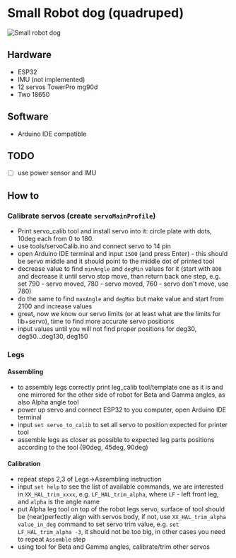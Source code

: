 # Small Robot dog (quadruped)

![Small robot dog](https://github.com/SovGVD/esp32-robot-dog-code/blob/master/assets/img/small.jpg?raw=true)

## Hardware
- ESP32
- IMU (not implemented)
- 12 servos TowerPro mg90d
- Two 18650

## Software
- Arduino IDE compatible

## TODO
- [ ] use power sensor and IMU

## How to
### Calibrate servos (create `servoMainProfile`)
- Print servo_calib tool and install servo into it: circle plate with dots, 10deg each from 0 to 180.
- use tools/servoCalib.ino and connect servo to 14 pin
- open Arduino IDE terminal and input `1500` (and press Enter) - this should be servo middle and it should point to the middle dot of printed tool
- decrease value to find `minAngle` and `degMin` values for it (start with `800` and decrease it until servo stop move, than return back one step, e.g. set 790 - servo moved, 780 - servo moved, 760 - servo don't move, use 780)
- do the same to find `maxAngle` and `degMax` but make value and start from 2100 and increase values
- great, now we know our servo limits (or at least what are the limits for lib+servo), time to find more accurate servo positions
- input values until you will not find proper positions for deg30, deg50...deg130, deg150

### Legs
#### Assembling
- to assembly legs correctly print leg_calib tool/template one as it is and one mirrored for the other side of robot for Beta and Gamma angles, as also Alpha angle tool
- power up servo and connect ESP32 to you computer, open Arduino IDE terminal
- input `set servo_to_calib` to set all servo to position expected for printer tool
- assemble legs as closer as possible to expected leg parts positions according to the tool (90deg, 45deg, 90deg)

#### Calibration
- repeat steps 2,3 of Legs->Assembling instruction
- input `set help` to see the list of available commands, we are interested in `XX_HAL_trim_xxxx`, e.g. `LF_HAL_trim_alpha`, where `LF` - left front leg, and `alpha` is the angle name
- put Alpha leg tool on top of the robot legs servo, surface of tool should be (near)perfectly align with servos body, if not, use `XX_HAL_trim_alpha value_in_deg` command to set servo trim value, e.g. `set LF_HAL_trim_alpha -3`, it should not be too big, in other cases you need to repeat `Assemble` step
- using tool for Beta and Gamma angles, calibrate/trim other servos
